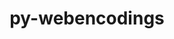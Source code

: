 ---
title: "py-webencodings"
layout: cache
categories: [package, develop-2024-02-18]
meta: {"versions": ["0.5.1"], "compilers": ["gcc@=11.1.0", "gcc@=11.4.0", "gcc@=9.4.0", "oneapi@=2024.0.0"], "oss": ["ubuntu20.04", "ubuntu22.04"], "platforms": ["linux"], "targets": ["neoverse_v1", "neoverse_v2", "ppc64le", "x86_64_v3"], "stacks": ["data-vis-sdk", "e4s", "e4s-neoverse-v2", "e4s-neoverse_v1", "e4s-oneapi", "e4s-power", "root"], "num_specs": 13, "num_specs_by_stack": {"root": 13, "e4s-neoverse_v1": 2, "e4s-power": 2, "data-vis-sdk": 2, "e4s": 3, "e4s-neoverse-v2": 2, "e4s-oneapi": 2}}
spec_details: [{"hash": "hxsf2dshhr5jhyynhcf5mfhkpzttdex7", "compiler": "gcc@=11.4.0", "versions": ["0.5.1"], "os": "ubuntu20.04", "platform": "linux", "target": "neoverse_v1", "variants": ["build_system=python_pip"], "stacks": ["root", "e4s-neoverse_v1"], "size": "-", "tarball": "https://binaries.spack.io/develop-2024-02-18/build_cache/linux-ubuntu20.04-neoverse_v1/gcc-11.4.0/py-webencodings-0.5.1/linux-ubuntu20.04-neoverse_v1-gcc-11.4.0-py-webencodings-0.5.1-hxsf2dshhr5jhyynhcf5mfhkpzttdex7.spack"}, {"hash": "opumwmmwbjbqww3ko7cxy4tomkoxtbx4", "compiler": "gcc@=11.4.0", "versions": ["0.5.1"], "os": "ubuntu20.04", "platform": "linux", "target": "neoverse_v1", "variants": ["build_system=python_pip"], "stacks": ["root", "e4s-neoverse_v1"], "size": "-", "tarball": "https://binaries.spack.io/develop-2024-02-18/build_cache/linux-ubuntu20.04-neoverse_v1/gcc-11.4.0/py-webencodings-0.5.1/linux-ubuntu20.04-neoverse_v1-gcc-11.4.0-py-webencodings-0.5.1-opumwmmwbjbqww3ko7cxy4tomkoxtbx4.spack"}, {"hash": "5z7caumq7p5ir2pwbfruqztdezvz2tlk", "compiler": "gcc@=9.4.0", "versions": ["0.5.1"], "os": "ubuntu20.04", "platform": "linux", "target": "ppc64le", "variants": ["build_system=python_pip"], "stacks": ["e4s-power", "root"], "size": "-", "tarball": "https://binaries.spack.io/develop-2024-02-18/build_cache/linux-ubuntu20.04-ppc64le/gcc-9.4.0/py-webencodings-0.5.1/linux-ubuntu20.04-ppc64le-gcc-9.4.0-py-webencodings-0.5.1-5z7caumq7p5ir2pwbfruqztdezvz2tlk.spack"}, {"hash": "dbcl53r7uibemjwvzrd6osh5bcrv6gpg", "compiler": "gcc@=9.4.0", "versions": ["0.5.1"], "os": "ubuntu20.04", "platform": "linux", "target": "ppc64le", "variants": ["build_system=python_pip"], "stacks": ["e4s-power", "root"], "size": "-", "tarball": "https://binaries.spack.io/develop-2024-02-18/build_cache/linux-ubuntu20.04-ppc64le/gcc-9.4.0/py-webencodings-0.5.1/linux-ubuntu20.04-ppc64le-gcc-9.4.0-py-webencodings-0.5.1-dbcl53r7uibemjwvzrd6osh5bcrv6gpg.spack"}, {"hash": "5sexlvovriyyxwowurgrstktcpkfxmdf", "compiler": "gcc@=11.1.0", "versions": ["0.5.1"], "os": "ubuntu20.04", "platform": "linux", "target": "x86_64_v3", "variants": ["build_system=python_pip"], "stacks": ["root", "data-vis-sdk"], "size": "-", "tarball": "https://binaries.spack.io/develop-2024-02-18/build_cache/linux-ubuntu20.04-x86_64_v3/gcc-11.1.0/py-webencodings-0.5.1/linux-ubuntu20.04-x86_64_v3-gcc-11.1.0-py-webencodings-0.5.1-5sexlvovriyyxwowurgrstktcpkfxmdf.spack"}, {"hash": "hzoke3t2qhdx3cmftkmnet6tjtqapkrp", "compiler": "gcc@=11.1.0", "versions": ["0.5.1"], "os": "ubuntu20.04", "platform": "linux", "target": "x86_64_v3", "variants": ["build_system=python_pip"], "stacks": ["root", "data-vis-sdk"], "size": "-", "tarball": "https://binaries.spack.io/develop-2024-02-18/build_cache/linux-ubuntu20.04-x86_64_v3/gcc-11.1.0/py-webencodings-0.5.1/linux-ubuntu20.04-x86_64_v3-gcc-11.1.0-py-webencodings-0.5.1-hzoke3t2qhdx3cmftkmnet6tjtqapkrp.spack"}, {"hash": "xpdygumkp24gdo7jo7jdavuchbexxstf", "compiler": "gcc@=11.4.0", "versions": ["0.5.1"], "os": "ubuntu20.04", "platform": "linux", "target": "x86_64_v3", "variants": ["build_system=python_pip"], "stacks": ["e4s", "root"], "size": "-", "tarball": "https://binaries.spack.io/develop-2024-02-18/build_cache/linux-ubuntu20.04-x86_64_v3/gcc-11.4.0/py-webencodings-0.5.1/linux-ubuntu20.04-x86_64_v3-gcc-11.4.0-py-webencodings-0.5.1-xpdygumkp24gdo7jo7jdavuchbexxstf.spack"}, {"hash": "wkmvzz74btegvlzbxe524cuvp2hklird", "compiler": "gcc@=11.4.0", "versions": ["0.5.1"], "os": "ubuntu20.04", "platform": "linux", "target": "x86_64_v3", "variants": ["build_system=python_pip"], "stacks": ["e4s", "root"], "size": "-", "tarball": "https://binaries.spack.io/develop-2024-02-18/build_cache/linux-ubuntu20.04-x86_64_v3/gcc-11.4.0/py-webencodings-0.5.1/linux-ubuntu20.04-x86_64_v3-gcc-11.4.0-py-webencodings-0.5.1-wkmvzz74btegvlzbxe524cuvp2hklird.spack"}, {"hash": "guncbb3gqputqg6uub27lqocluma6wnh", "compiler": "gcc@=11.4.0", "versions": ["0.5.1"], "os": "ubuntu20.04", "platform": "linux", "target": "x86_64_v3", "variants": ["build_system=python_pip"], "stacks": ["e4s", "root"], "size": "-", "tarball": "https://binaries.spack.io/develop-2024-02-18/build_cache/linux-ubuntu20.04-x86_64_v3/gcc-11.4.0/py-webencodings-0.5.1/linux-ubuntu20.04-x86_64_v3-gcc-11.4.0-py-webencodings-0.5.1-guncbb3gqputqg6uub27lqocluma6wnh.spack"}, {"hash": "a5vznozjmesxk2vg45xqoto5awj4vfa3", "compiler": "gcc@=11.4.0", "versions": ["0.5.1"], "os": "ubuntu22.04", "platform": "linux", "target": "neoverse_v2", "variants": ["build_system=python_pip"], "stacks": ["e4s-neoverse-v2", "root"], "size": "-", "tarball": "https://binaries.spack.io/develop-2024-02-18/build_cache/linux-ubuntu22.04-neoverse_v2/gcc-11.4.0/py-webencodings-0.5.1/linux-ubuntu22.04-neoverse_v2-gcc-11.4.0-py-webencodings-0.5.1-a5vznozjmesxk2vg45xqoto5awj4vfa3.spack"}, {"hash": "4jngdo3icl6a6duvjpvcbaaovnelztfl", "compiler": "gcc@=11.4.0", "versions": ["0.5.1"], "os": "ubuntu22.04", "platform": "linux", "target": "neoverse_v2", "variants": ["build_system=python_pip"], "stacks": ["e4s-neoverse-v2", "root"], "size": "-", "tarball": "https://binaries.spack.io/develop-2024-02-18/build_cache/linux-ubuntu22.04-neoverse_v2/gcc-11.4.0/py-webencodings-0.5.1/linux-ubuntu22.04-neoverse_v2-gcc-11.4.0-py-webencodings-0.5.1-4jngdo3icl6a6duvjpvcbaaovnelztfl.spack"}, {"hash": "mmrpsbxohujrqcvwaten3npw3vrioaa7", "compiler": "oneapi@=2024.0.0", "versions": ["0.5.1"], "os": "ubuntu22.04", "platform": "linux", "target": "x86_64_v3", "variants": ["build_system=python_pip"], "stacks": ["root", "e4s-oneapi"], "size": "-", "tarball": "https://binaries.spack.io/develop-2024-02-18/build_cache/linux-ubuntu22.04-x86_64_v3/oneapi-2024.0.0/py-webencodings-0.5.1/linux-ubuntu22.04-x86_64_v3-oneapi-2024.0.0-py-webencodings-0.5.1-mmrpsbxohujrqcvwaten3npw3vrioaa7.spack"}, {"hash": "xua7uedpma5j7rohpqljbsu7wi6gfoyr", "compiler": "oneapi@=2024.0.0", "versions": ["0.5.1"], "os": "ubuntu22.04", "platform": "linux", "target": "x86_64_v3", "variants": ["build_system=python_pip"], "stacks": ["root", "e4s-oneapi"], "size": "-", "tarball": "https://binaries.spack.io/develop-2024-02-18/build_cache/linux-ubuntu22.04-x86_64_v3/oneapi-2024.0.0/py-webencodings-0.5.1/linux-ubuntu22.04-x86_64_v3-oneapi-2024.0.0-py-webencodings-0.5.1-xua7uedpma5j7rohpqljbsu7wi6gfoyr.spack"}]
---